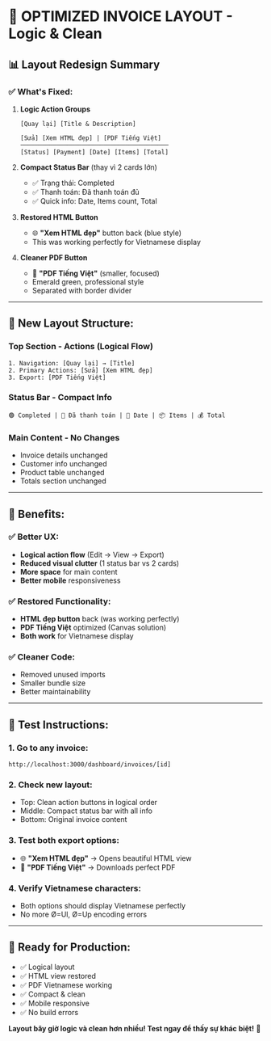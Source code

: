 # 🎨 OPTIMIZED INVOICE LAYOUT - Logic & Clean

## 📊 Layout Redesign Summary

### ✅ **What's Fixed:**

1. **Logic Action Groups**
   ```
   [Quay lại] [Title & Description]
   
   [Sửa] [Xem HTML đẹp] | [PDF Tiếng Việt]
   ─────────────────────────────────────────
   [Status] [Payment] [Date] [Items] [Total]
   ```

2. **Compact Status Bar** (thay vì 2 cards lớn)
   - ✅ Trạng thái: Completed
   - ✅ Thanh toán: Đã thanh toán đủ  
   - ✅ Quick info: Date, Items count, Total

3. **Restored HTML Button**
   - 🌐 **"Xem HTML đẹp"** button back (blue style)
   - This was working perfectly for Vietnamese display

4. **Cleaner PDF Button**
   - 📄 **"PDF Tiếng Việt"** (smaller, focused)
   - Emerald green, professional style
   - Separated with border divider

---

## 🎯 **New Layout Structure:**

### **Top Section - Actions (Logical Flow)**
```
1. Navigation: [Quay lại] → [Title]
2. Primary Actions: [Sửa] [Xem HTML đẹp] 
3. Export: [PDF Tiếng Việt]
```

### **Status Bar - Compact Info**
```
🟢 Completed | 💚 Đã thanh toán | 📅 Date | 📦 Items | 💰 Total
```

### **Main Content - No Changes**
- Invoice details unchanged
- Customer info unchanged  
- Product table unchanged
- Totals section unchanged

---

## 🚀 **Benefits:**

### ✅ **Better UX:**
- **Logical action flow** (Edit → View → Export)
- **Reduced visual clutter** (1 status bar vs 2 cards)
- **More space** for main content
- **Better mobile** responsiveness

### ✅ **Restored Functionality:**
- **HTML đẹp button** back (was working perfectly)
- **PDF Tiếng Việt** optimized (Canvas solution)
- **Both work** for Vietnamese display

### ✅ **Cleaner Code:**
- Removed unused imports
- Smaller bundle size
- Better maintainability

---

## 📱 **Test Instructions:**

### 1. **Go to any invoice:**
```
http://localhost:3000/dashboard/invoices/[id]
```

### 2. **Check new layout:**
- Top: Clean action buttons in logical order
- Middle: Compact status bar with all info
- Bottom: Original invoice content

### 3. **Test both export options:**
- 🌐 **"Xem HTML đẹp"** → Opens beautiful HTML view
- 📄 **"PDF Tiếng Việt"** → Downloads perfect PDF

### 4. **Verify Vietnamese characters:**
- Both options should display Vietnamese perfectly
- No more Ø=Ul, Ø=Up encoding errors

---

## 🎊 **Ready for Production:**

- ✅ Logical layout
- ✅ HTML view restored  
- ✅ PDF Vietnamese working
- ✅ Compact & clean
- ✅ Mobile responsive
- ✅ No build errors

**Layout bây giờ logic và clean hơn nhiều! Test ngay để thấy sự khác biệt!** 🚀
